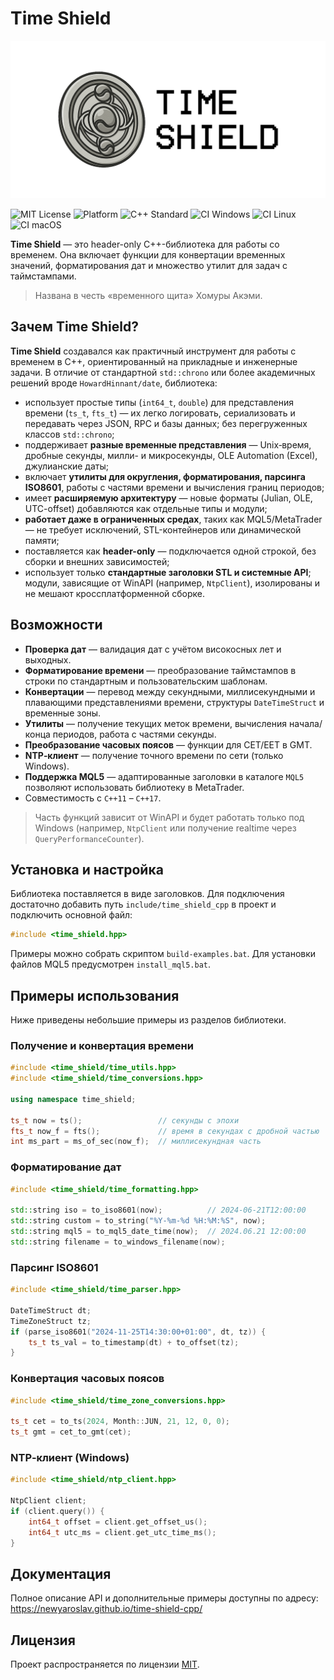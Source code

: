 # Time Shield

<img src="docs/logo-1280x640.png" alt="Логотип" width="600"/>

![MIT License](https://img.shields.io/badge/license-MIT-green.svg)
![Platform](https://img.shields.io/badge/platform-Windows%20%7C%20Linux%20%7C%20MQL5-blue)
![C++ Standard](https://img.shields.io/badge/C++-11--17-orange)
![CI Windows](https://img.shields.io/github/actions/workflow/status/newyaroslav/time-shield-cpp/ci.yml?branch=main&label=Windows&logo=windows)
![CI Linux](https://img.shields.io/github/actions/workflow/status/newyaroslav/time-shield-cpp/ci.yml?branch=main&label=Linux&logo=linux)
![CI macOS](https://img.shields.io/github/actions/workflow/status/newyaroslav/time-shield-cpp/ci.yml?branch=main&label=macOS&logo=apple)

**Time Shield** — это header-only C++-библиотека для работы со временем. Она включает функции для конвертации временных значений, форматирования дат и множество утилит для задач с таймстампами.
> Названа в честь «временного щита» Хомуры Акэми.

## Зачем Time Shield?

**Time Shield** создавался как практичный инструмент для работы с временем в C++, ориентированный на прикладные и инженерные задачи. В отличие от стандартной `std::chrono` или более академичных решений вроде `HowardHinnant/date`, библиотека:

- использует простые типы (`int64_t`, `double`) для представления времени (`ts_t`, `fts_t`) — их легко логировать, сериализовать и передавать через JSON, RPC и базы данных; без перегруженных классов `std::chrono`;
- поддерживает **разные временные представления** — Unix‑время, дробные секунды, милли- и микросекунды, OLE Automation (Excel), джулианские даты;
- включает **утилиты для округления, форматирования, парсинга ISO8601**, работы с частями времени и вычисления границ периодов;
- имеет **расширяемую архитектуру** — новые форматы (Julian, OLE, UTC-offset) добавляются как отдельные типы и модули;
- **работает даже в ограниченных средах**, таких как MQL5/MetaTrader — не требует исключений, STL-контейнеров или динамической памяти;
- поставляется как **header-only** — подключается одной строкой, без сборки и внешних зависимостей;
- использует только **стандартные заголовки STL и системные API**; модули, зависящие от WinAPI (например, `NtpClient`), изолированы и не мешают кроссплатформенной сборке.

## Возможности

- **Проверка дат** — валидация дат с учётом високосных лет и выходных.
- **Форматирование времени** — преобразование таймстампов в строки по стандартным и пользовательским шаблонам.
- **Конвертации** — перевод между секундными, миллисекундными и плавающими представлениями времени, структуры `DateTimeStruct` и временные зоны.
- **Утилиты** — получение текущих меток времени, вычисления начала/конца периодов, работа с частями секунды.
- **Преобразование часовых поясов** — функции для CET/EET в GMT.
- **NTP‑клиент** — получение точного времени по сети (только Windows).
- **Поддержка MQL5** — адаптированные заголовки в каталоге `MQL5` позволяют использовать библиотеку в MetaTrader.
- Совместимость с `C++11` – `C++17`.

> Часть функций зависит от WinAPI и будет работать только под Windows (например, `NtpClient` или получение realtime через `QueryPerformanceCounter`).

## Установка и настройка

Библиотека поставляется в виде заголовков. Для подключения достаточно добавить путь `include/time_shield_cpp` в проект и подключить основной файл:

```cpp
#include <time_shield.hpp>
```

Примеры можно собрать скриптом `build-examples.bat`. Для установки файлов MQL5 предусмотрен `install_mql5.bat`.

## Примеры использования

Ниже приведены небольшие примеры из разделов библиотеки.

### Получение и конвертация времени

```cpp
#include <time_shield/time_utils.hpp>
#include <time_shield/time_conversions.hpp>

using namespace time_shield;

ts_t now = ts();                 // секунды с эпохи
fts_t now_f = fts();             // время в секундах с дробной частью
int ms_part = ms_of_sec(now_f);  // миллисекундная часть
```

### Форматирование дат

```cpp
#include <time_shield/time_formatting.hpp>

std::string iso = to_iso8601(now);          // 2024-06-21T12:00:00
std::string custom = to_string("%Y-%m-%d %H:%M:%S", now);
std::string mql5 = to_mql5_date_time(now);  // 2024.06.21 12:00:00
std::string filename = to_windows_filename(now);
```

### Парсинг ISO8601

```cpp
#include <time_shield/time_parser.hpp>

DateTimeStruct dt;
TimeZoneStruct tz;
if (parse_iso8601("2024-11-25T14:30:00+01:00", dt, tz)) {
    ts_t ts_val = to_timestamp(dt) + to_offset(tz);
}
```

### Конвертация часовых поясов

```cpp
#include <time_shield/time_zone_conversions.hpp>

ts_t cet = to_ts(2024, Month::JUN, 21, 12, 0, 0);
ts_t gmt = cet_to_gmt(cet);
```

### NTP‑клиент (Windows)

```cpp
#include <time_shield/ntp_client.hpp>

NtpClient client;
if (client.query()) {
    int64_t offset = client.get_offset_us();
    int64_t utc_ms = client.get_utc_time_ms();
}
```

## Документация

Полное описание API и дополнительные примеры доступны по адресу: <https://newyaroslav.github.io/time-shield-cpp/>

## Лицензия

Проект распространяется по лицензии [MIT](LICENSE).

